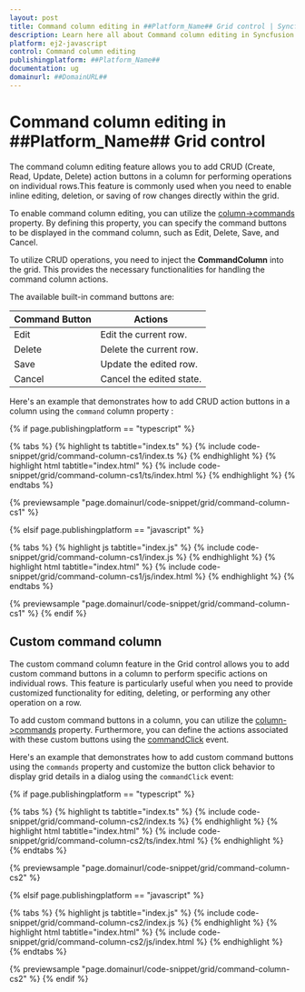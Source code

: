```yaml
---
layout: post
title: Command column editing in ##Platform_Name## Grid control | Syncfusion
description: Learn here all about Command column editing in Syncfusion ##Platform_Name## Grid control of Syncfusion Essential JS 2 and more.
platform: ej2-javascript
control: Command column editing 
publishingplatform: ##Platform_Name##
documentation: ug
domainurl: ##DomainURL##
---
```


# Command column editing in ##Platform_Name## Grid control

The command column editing feature allows you to add CRUD (Create, Read, Update, Delete) action buttons in a column for performing operations on individual rows.This feature is commonly used when you need to enable inline editing, deletion, or saving of row changes directly within the grid. 

To enable command column editing, you can utilize the [column->commands](../../api/grid/column/#commands) property. By defining this property, you can specify the command buttons to be displayed in the command column, such as Edit, Delete, Save, and Cancel.

To utilize CRUD operations, you need to inject the **CommandColumn**  into the grid. This provides the necessary functionalities for handling the command column actions.

The available built-in command buttons are:

| Command Button | Actions |
|----------------|---------|
| Edit | Edit the current row.|
| Delete | Delete the current row.|
| Save | Update the edited row.|
| Cancel | Cancel the edited state. |

Here's an example that demonstrates how to add CRUD action buttons in a column using the `command` column property : 

{% if page.publishingplatform == "typescript" %}

 {% tabs %}
{% highlight ts tabtitle="index.ts" %}
{% include code-snippet/grid/command-column-cs1/index.ts %}
{% endhighlight %}
{% highlight html tabtitle="index.html" %}
{% include code-snippet/grid/command-column-cs1/ts/index.html %}
{% endhighlight %}
{% endtabs %}
        
{% previewsample "page.domainurl/code-snippet/grid/command-column-cs1" %}

{% elsif page.publishingplatform == "javascript" %}

{% tabs %}
{% highlight js tabtitle="index.js" %}
{% include code-snippet/grid/command-column-cs1/index.js %}
{% endhighlight %}
{% highlight html tabtitle="index.html" %}
{% include code-snippet/grid/command-column-cs1/js/index.html %}
{% endhighlight %}
{% endtabs %}

{% previewsample "page.domainurl/code-snippet/grid/command-column-cs1" %}
{% endif %}

## Custom command column

 The custom command column feature in the Grid control allows you to add custom command buttons in a column to perform specific actions on individual rows. This feature is particularly useful when you need to provide customized functionality for editing, deleting, or performing any other operation on a row.

To add custom command buttons in a column, you can utilize the [column->commands](../../api/grid/column/#commands) property. Furthermore, you can define the actions associated with these custom buttons using the [commandClick](../../api/grid/#commandClick) event.

Here's an example that demonstrates how to add custom command buttons using the `commands` property and customize the button click behavior to display grid details in a dialog using the `commandClick` event:

{% if page.publishingplatform == "typescript" %}

 {% tabs %}
{% highlight ts tabtitle="index.ts" %}
{% include code-snippet/grid/command-column-cs2/index.ts %}
{% endhighlight %}
{% highlight html tabtitle="index.html" %}
{% include code-snippet/grid/command-column-cs2/ts/index.html %}
{% endhighlight %}
{% endtabs %}
        
{% previewsample "page.domainurl/code-snippet/grid/command-column-cs2" %}

{% elsif page.publishingplatform == "javascript" %}

{% tabs %}
{% highlight js tabtitle="index.js" %}
{% include code-snippet/grid/command-column-cs2/index.js %}
{% endhighlight %}
{% highlight html tabtitle="index.html" %}
{% include code-snippet/grid/command-column-cs2/js/index.html %}
{% endhighlight %}
{% endtabs %}

{% previewsample "page.domainurl/code-snippet/grid/command-column-cs2" %}
{% endif %}
